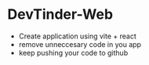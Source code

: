 # DevTinder-Web

- Create application using vite + react
- remove unneccesary code in you app
- keep pushing your code to github